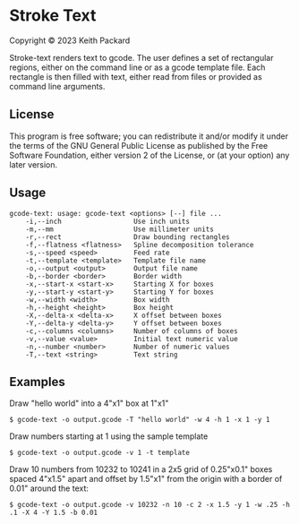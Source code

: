 # Stroke Text
Copyright © 2023 Keith Packard

Stroke-text renders text to gcode. The user defines a set of
rectangular regions, either on the command line or as a gcode template
file. Each rectangle is then filled with text, either read from files
or provided as command line arguments.

## License

This program is free software; you can redistribute it and/or modify
it under the terms of the GNU General Public License as published by
the Free Software Foundation, either version 2 of the License, or
(at your option) any later version.

## Usage

	gcode-text: usage: gcode-text <options> [--] file ...
	    -i,--inch                  Use inch units
	    -m,--mm                    Use millimeter units
	    -r,--rect                  Draw bounding rectangles
	    -f,--flatness <flatness>   Spline decomposition tolerance
	    -s,--speed <speed>         Feed rate
	    -t,--template <template>   Template file name
	    -o,--output <output>       Output file name
	    -b,--border <border>       Border width
	    -x,--start-x <start-x>     Starting X for boxes
	    -y,--start-y <start-y>     Starting Y for boxes
	    -w,--width <width>         Box width
	    -h,--height <height>       Box height
	    -X,--delta-x <delta-x>     X offset between boxes
	    -Y,--delta-y <delta-y>     Y offset between boxes
	    -c,--columns <columns>     Number of columns of boxes
	    -v,--value <value>         Initial text numeric value
	    -n,--number <number>       Number of numeric values
	    -T,--text <string>         Text string

## Examples

Draw "hello world" into a 4"x1" box at 1"x1"

	$ gcode-text -o output.gcode -T "hello world" -w 4 -h 1 -x 1 -y 1

Draw numbers starting at 1 using the sample template

	$ gcode-text -o output.gcode -v 1 -t template

Draw 10 numbers from 10232 to 10241 in a 2x5 grid of 0.25"x0.1" boxes
spaced 4"x1.5" apart and offset by 1.5"x1" from the origin with a
border of 0.01" around the text:

	$ gcode-text -o output.gcode -v 10232 -n 10 -c 2 -x 1.5 -y 1 -w .25 -h .1 -X 4 -Y 1.5 -b 0.01
